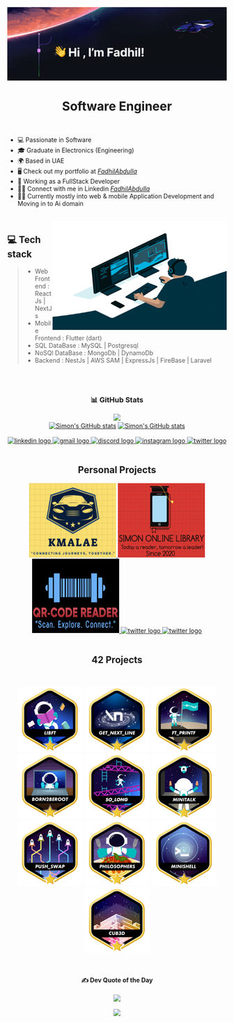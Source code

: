                  

<div align="center" style="margin-bottom=100px">
  <a>
    <img src="https://raw.githubusercontent.com/fadhilabdulla/fadhilabdulla/main/FadhilHeader.png" alt="Simon" </img>
  </a>    
</div>  
<h1 align="center">Software Engineer</h1> 
<br/>    
  
* 💻 Passionate in Software
* 🎓 Graduate in Electronics (Engineering)
* 🌍 Based in UAE 
* 🖥️ Check out my portfolio at [<i>FadhilAbdulla</i>](https://fadhilabdulla.github.io/) 
* 🏫 Working as a FullStack Developer   
* 🧑‍🏫 Connect with me in Linkedin [<i>FadhilAbdulla</i>](https://www.linkedin.com/in/fadhil-abdulla) 
* 👨‍💻 Currently mostly into web & mobile Application Development and Moving in to Ai domain
 
<br />  
 
<img align="right" alt="GIF" src="https://raw.githubusercontent.com/fadhilabdulla/fadhilabdulla/main/developer.gif" width="400" height="250"/> 
 
## 💻 Tech stack 

> * Web Frontend : ReactJs | NextJs
> * Mobile Frontend : Flutter (dart)
> * SQL DataBase : MySQL | Postgresql
> * NoSQl DataBase : MongoDb | DynamoDb
> * Backend : NestJs | AWS SAM | ExpressJs | FireBase | Laravel
 

<br />
<br />
                                                          <h3 align="center"> 📊 GitHub Stats </h3>
                                                          <div align=center>

<div>
  <img src="https://visitcount.itsvg.in/api?id=FadhilAbdulla&label=Page%20Views&color=12&icon=5&pretty=true" />
</div>
</div> 
<div align="center">
<a href="http://www.github.com/fadhilabdulla"><img height="200em" width="50%" src="https://github-readme-stats.vercel.app/api?username=fadhilabdulla&show_icons=true&hide=&count_private=true&title_color=0891b2&text_color=ffffff&icon_color=0891b2&bg_color=1c1917&hide_border=true&show_icons=true" alt="Simon's GitHub stats" /></a>
<a href="http://www.github.com/fadhilabdulla"><img height="200em" width="80%" src="https://github-readme-stats.vercel.app/api/top-langs?username=fadhilabdulla&show_icons=true&hide=&count_private=true&title_color=0891b2&text_color=ffffff&icon_color=0891b2&bg_color=1c1917&hide_border=true&layout=compact&show_icons=true&langs_count=10" alt="Simon's GitHub stats" /></a>
</div>


<br clear="both">

<div align="center" flex="row">
  <a href="https://www.linkedin.com/in/simon-z-ghebremeskel-232220193/" target="_blank">
    <img src="https://img.shields.io/static/v1?message=LinkedIn&logo=linkedin&label=&color=0077B5&logoColor=white&labelColor=&style=for-the-badge" height="35" alt="linkedin logo"  />
  </a>
  <a href="mailto:simonzerisenay@gmail.com" target="_blank">
    <img src="https://img.shields.io/static/v1?message=Gmail&logo=gmail&label=&color=D14836&logoColor=white&labelColor=&style=for-the-badge" height="35" alt="gmail logo"  />
  </a>
  <a href="https://discord.com/users/Simon Zerisenay#5177" target="_blank">
    <img src="https://img.shields.io/static/v1?message=Discord&logo=discord&label=&color=7289DA&logoColor=white&labelColor=&style=for-the-badge" height="35" alt="discord logo"  />
  </a>
  <a href="https://instagram.com/simon.zgw" target="_blank">
    <img src="https://img.shields.io/static/v1?message=Instagram&logo=instagram&label=&color=E4405F&logoColor=white&labelColor=&style=for-the-badge" height="35" alt="instagram logo"  />
  </a>
  <a href="https://twitter.com/SimonZerisenay" target="_blank">
    <img src="https://img.shields.io/static/v1?message=Twitter&logo=twitter&label=&color=1DA1F2&logoColor=white&labelColor=&style=for-the-badge" height="35" alt="twitter logo"  />
  </a>
</div>
<br/>
<h2 align="center"> Personal Projects </h2>
                                                
<div align="center" >
 <a href="https://github.com/Kmalae" target="_blank">
    <img src="https://github.com/fadhilabdulla/fadhilabdulla/blob/main/kmalae.png"   padding="20" height="170" width="200" alt="twitter logo"  />
  </a>
  <a href="https://fadhilabdulla.github.io/Simon_Online_Library/" target="_blank">
    <img src="https://github.com/fadhilabdulla/fadhilabdulla/blob/main/simononlinelibrary.png"  padding="20" height="170" width="200" alt="twitter logo"  />
  <a href="https://github.com/fadhilabdulla/QR-Reader" target="_blank">
    <img src="https://github.com/fadhilabdulla/fadhilabdulla/blob/main/QRREADER.png"  padding="20" height="170" width="200" alt="twitter logo"  />
  </a>
   <a href="https://github.com/fadhilabdulla/Student-Guide-and-Qoura" target="_blank">
    <img src="https://github.com/fadhilabdulla/Student-Guide-and-Qoura/blob/master/StudentGuidenQoura.png"  padding="20" height="170" width="200" alt="twitter logo"  />
  </a>
  <a href="https://github.com/fadhilabdulla/FireGuardVision" target="_blank">
    <img src="https://github.com/fadhilabdulla/PersonalPortfolio/blob/main/assets/img/fireguard.PNG"  padding="20" height="170" width="200" alt="twitter logo"  />
  </a>
   
   
   </div>  
   <br/>
<h2 align="center"> 42 Projects </h2>
<br/>
<div align="center">
  
<a href="https://github.com/fadhilabdulla/libft">![42 Badge](https://github.com/mcombeau/mcombeau/blob/main/42_badges/libftm.png)</a>
<a href="https://github.com/fadhilabdulla/42_get_next_line">![42 Badge](https://github.com/mcombeau/mcombeau/blob/main/42_badges/get_next_linem.png)</a>
<a href="https://github.com/fadhilabdulla/42-ft_printf">![42 Badge](https://github.com/mcombeau/mcombeau/blob/main/42_badges/ft_printfm.png)</a>
<a href="https://github.com/fadhilabdulla/42_BorntobeRoot">![42 Badge](https://github.com/mcombeau/mcombeau/blob/main/42_badges/born2berootm.png)</a>
<a href="https://github.com/fadhilabdulla/42_So_Long">![42 Badge](https://github.com/mcombeau/mcombeau/blob/main/42_badges/so_longm.png)</a>
<a href="https://github.com/fadhilabdulla/42Minitalk">![42 Badge](https://github.com/mcombeau/mcombeau/blob/main/42_badges/minitalkm.png)</a>
<a href="https://github.com/fadhilabdulla/42_push_swap">![42 Badge](https://github.com/mcombeau/mcombeau/blob/main/42_badges/push_swapm.png)</a>
<a href="https://github.com/fadhilabdulla/42_Philosophers">![42 Badge](https://github.com/mcombeau/mcombeau/blob/main/42_badges/philosophersm.png)</a>
<a href="https://github.com/fadhilabdulla/minishell">![42 Badge](https://github.com/mcombeau/mcombeau/blob/main/42_badges/minishellm.png)</a>
<a href="https://github.com/fadhilabdulla/SuperCube3D">![42 Badge](https://github.com/mcombeau/mcombeau/blob/main/42_badges/cub3dm.png)</a>
 </div>
 
  <br/>
  <div align="center">
  <h4> ✍️ Dev Quote of the Day</h4>
  
  ![](https://quotes-github-readme.vercel.app/api?type=horizontal&theme=tokyonight)

 <a href="https://visitcount.itsvg.in">
  <img src="https://visitcount.itsvg.in/api?id=fadhilabdulla&label=Profile%20Views&color=3&icon=0&pretty=false" />
</a>
  </div>
